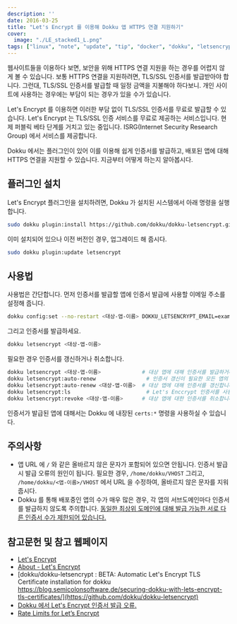 ```yaml
---
description: ''
date: 2016-03-25
title: "Let's Encrypt 를 이용해 Dokku 앱 HTTPS 연결 지원하기"
cover:
  image: "./LE_stacked1_L.png"
tags: ["linux", "note", "update", "tip", "docker", "dokku", "letsencrypt"]
---
```


웹사이트들을 이용하다 보면, 보안을 위해 HTTPS 연결 지원을 하는 경우를 어렵지 않게 볼 수 있습니다.
보통 HTTPS 연결을 지원하려면, TLS/SSL 인증서를 발급받아야 합니다.
그런대, TLS/SSL 인증서를 발급할 때 일정 금액을 지불해야 하다보니.
개인 사이트에 사용하는 경우에는 부담이 되는 경우가 있을 수가 있습니다.

Let's Encrypt 를 이용하면 이러한 부담 없이 TLS/SSL 인증서를 무료로 발급할 수 있습니다.
Let's Encrypt 는 TLS/SSL 인증 서비스를 무료로 제공하는 서비스입니다.
현제 퍼블릭 베타 단계를 거치고 있는 중입니다.
ISRG(Internet Security Research Group) 에서 서비스를 제공합니다.

Dokku 에서는 플러그인이 있어 이를 이용해 쉽게 인증서를 발급하고, 배포된 앱에 대해 HTTPS 연결을 지원할 수 있습니다.
지금부터 어떻게 하는지 알아봅시다.

## 플러그인 설치
Let's Encrypt 플러그인을 설치하려면, Dokku 가 설치된 시스템에서 아래 명령을 실행합니다.

```bash
sudo dokku plugin:install https://github.com/dokku/dokku-letsencrypt.git
```

이미 설치되어 있으나 이전 버전인 경우, 업그레이드 해 줍시다.

```bash
sudo dokku plugin:update letsencrypt
```

## 사용법
사용법은 간단합니다. 먼저 인증서를 발급할 앱에 인증서 발급에 사용할 이메일 주소를 설정해 줍니다.

```bash
dokku config:set --no-restart <대상-앱-이름> DOKKU_LETSENCRYPT_EMAIL=example@example.com
```

그리고 인증서를 발급하세요.

```bash
dokku letsencrypt <대상-앱-이름>
```

필요한 경우 인증서를 갱신하거나 취소합니다.

```bash
dokku letsencrypt <대상-앱-이름>             # 대상 앱에 대해 인증서를 발급하거나 갱신합니다.
dokku letsencrypt:auto-renew                # 인증서 갱신이 필요한 모든 앱의 인증서를 갱신합니다.
dokku letsencrypt:auto-renew <대상-앱-이름>  # 대상 앱에 대해 인증서를 갱신합니다.
dokku letsencrypt:ls                        # Let's Enccrypt 인증서를 사용중인 앱의 목록을 봅니다.
dokku letsencrypt:revoke <대상-앱-이름>      # 대상 앱에 대한 인증서를 취소합니다.
```

인증서가 발급된 앱에 대해서는 Dokku 에 내장된 `certs:*` 명령을 사용하실 수 있습니다.

## 주의사항
- 앱 URL 에 `/` 와 같은 올바르지 않은 문자가 포함되어 있으면 안됩니다. 인증서 발급 시 발급 오류의 원인이 됩니다.
필요한 경우, `/home/dokku/VHOST` 그리고, `/home/dokku/<앱-이름>/VHOST` 에서 URL 을 수정하여, 올바르지 않은 문자를 지워 줍시다.
- Dokku 를 통해 배포중인 앱의 수가 매우 많은 경우, 각 앱의 서브도메인마다 인증서를 발급하지 않도록 주의합니다.
[동일한 최상위 도메인에 대해 발급 가능한 서로 다른 인증서 수가 제한되어 있습니다.](https://community.letsencrypt.org/t/rate-limits-for-lets-encrypt/6769)

## 참고문헌 및 참고 웹페이지
- [Let's Encrypt](https://letsencrypt.org/)
- [About - Let's Encrypt](https://letsencrypt.org/about)
- [dokku/dokku-letsencrypt : BETA: Automatic Let's Encrypt TLS Certificate installation for dokku https://blog.semicolonsoftware.de/securing-dokku-with-lets-encrypt-tls-certificates/](https://github.com/dokku/dokku-letsencrypt)
- [Dokku 에서 Let's Encrypt 인증서 발급 오류.](https://hashcode.co.kr/questions/1542/dokku-%EC%97%90%EC%84%9C-lets-encrypt-%EC%9D%B8%EC%A6%9D%EC%84%9C-%EB%B0%9C%EA%B8%89-%EC%98%A4%EB%A5%98)
- [Rate Limits for Let’s Encrypt](https://community.letsencrypt.org/t/rate-limits-for-lets-encrypt/6769)
